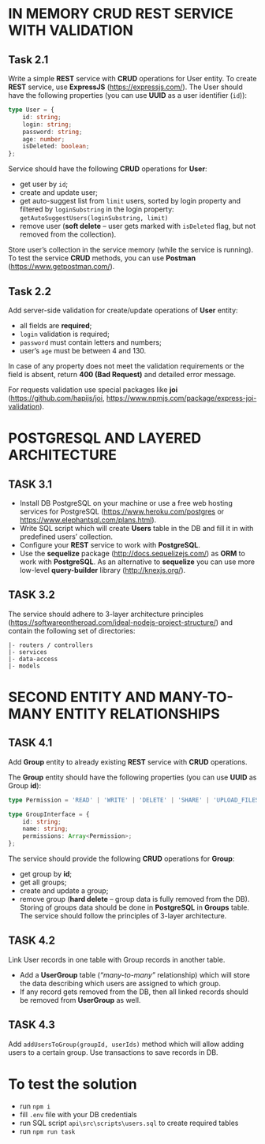 # IN MEMORY CRUD REST SERVICE WITH VALIDATION

## Task 2.1

Write a simple **REST** service with **CRUD** operations for User entity.
To create **REST** service, use **ExpressJS** (https://expressjs.com/).
The User should have the following properties (you can use **UUID** as a user identifier (`id`)):

```typescript
type User = {
    id: string;
    login: string;
    password: string;
    age: number;
    isDeleted: boolean;
};
```

Service should have the following **CRUD** operations for **User**:

- get user by `id`;
- create and update user;
- get auto-suggest list from `limit` users, sorted by login property and filtered by `loginSubstring` in the login property: `getAutoSuggestUsers(loginSubstring, limit)`
- remove user (**soft delete** – user gets marked with `isDeleted` flag, but not removed from the collection).

Store user’s collection in the service memory (while the service is running).
To test the service **CRUD** methods, you can use **Postman** (https://www.getpostman.com/).

## Task 2.2

Add server-side validation for create/update operations of **User** entity:

- all fields are **required**;
- `login` validation is required;
- `password` must contain letters and numbers;
- user’s `age` must be between 4 and 130.

In case of any property does not meet the validation requirements or the field is absent, return **400 (Bad Request)** and detailed error message.

For requests validation use special packages like **joi** (https://github.com/hapijs/joi, https://www.npmjs.com/package/express-joi-validation).


# POSTGRESQL AND LAYERED ARCHITECTURE

## TASK 3.1
- Install DB PostgreSQL on your machine or use a free web hosting services for PostgreSQL (https://www.heroku.com/postgres or https://www.elephantsql.com/plans.html).
- Write SQL script which will create **Users** table in the DB and fill it in with predefined users’ collection.
- Configure your **REST** service to work with **PostgreSQL**.
- Use the **sequelize** package (http://docs.sequelizejs.com/) as **ORM** to work with **PostgreSQL**.
As an alternative to **sequelize** you can use more low-level **query-builder** library (http://knexjs.org/).

## TASK 3.2

The service should adhere to 3-layer architecture principles (https://softwareontheroad.com/ideal-nodejs-project-structure/) and contain the following set of directories:

```
|- routers / controllers
|- services
|- data-access
|- models
```

# SECOND ENTITY AND MANY-TO-MANY ENTITY RELATIONSHIPS

## TASK 4.1

Add **Group** entity to already existing **REST** service with **CRUD** operations.

The **Group** entity should have the following properties (you can use **UUID** as Group **id**):

```typescript
type Permission = 'READ' | 'WRITE' | 'DELETE' | 'SHARE' | 'UPLOAD_FILES';

type GroupInterface = {
    id: string;
    name: string;
    permissions: Array<Permission>;
};
```

The service should provide the following **CRUD** operations for **Group**:
- get group by **id**;
- get all groups;
- create and update a group;
- remove group (**hard delete** – group data is fully removed from the DB).
Storing of groups data should be done in **PostgreSQL** in **Groups** table.
The service should follow the principles of 3-layer architecture.

## TASK 4.2

Link User records in one table with Group records in another table.
- Add a **UserGroup** table (*“many-to-many”* relationship) which will store the data describing
which users are assigned to which group.
- If any record gets removed from the DB, then all linked records should be removed from
**UserGroup** as well.

## TASK 4.3

Add `addUsersToGroup(groupId, userIds)` method which will allow adding users to a certain group. Use transactions to save records in DB.

# To test the solution

- run `npm i`
- fill `.env` file with your DB credentials
- run SQL script `api\src\scripts\users.sql` to create required tables
- run `npm run task`
